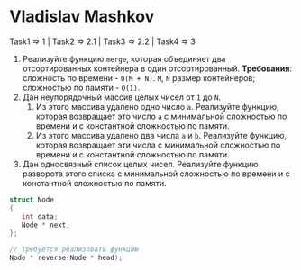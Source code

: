 # Vladislav Mashkov
Task1 => 1 | Task2 => 2.1 | Task3 => 2.2 | Task4 => 3
1. Реализуйте функцию `merge`, которая объединяет два отсортированных контейнера в один отсортированный. **Требования**: сложность по времени - `O(M + N)`. `M`, `N` размер контейнеров; сложностью по памяти - `O(1)`.
1. Дан неупорядочный массив целых чисел от `1` до `N`.
    1. Из этого массива удалено одно число `a`. Реализуйте функцию, которая возвращает это число `a` с минимальной сложностью по времени и с константной сложностью по памяти.
    1. Из этого массива удалено два числа `a` и `b`. Реализуйте функцию, которая возвращает эти числа с минимальной сложностью по времени и с константной сложностью по памяти.
1. Дан односвязный список целых чисел. Реализуйте функцию разворота этого списка с минимальной сложностью по времени и с константной сложностью по памяти.
```cpp
struct Node
{
   int data;
   Node * next;
};

// требуется реализовать функцию
Node * reverse(Node * head);
```
